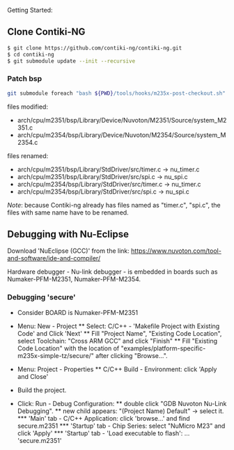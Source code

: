Getting Started:

## Clone Contiki-NG

```bash
$ git clone https://github.com/contiki-ng/contiki-ng.git
$ cd contiki-ng
$ git submodule update --init --recursive
```

### Patch bsp

```bash
git submodule foreach "bash ${PWD}/tools/hooks/m235x-post-checkout.sh"
```

files modified:
* arch/cpu/m2351/bsp/Library/Device/Nuvoton/M2351/Source/system_M2351.c
* arch/cpu/m2354/bsp/Library/Device/Nuvoton/M2354/Source/system_M2354.c

files renamed:
* arch/cpu/m2351/bsp/Library/StdDriver/src/timer.c -> nu_timer.c
* arch/cpu/m2351/bsp/Library/StdDriver/src/spi.c -> nu_spi.c
* arch/cpu/m2354/bsp/Library/StdDriver/src/timer.c -> nu_timer.c
* arch/cpu/m2354/bsp/Library/StdDriver/src/spi.c -> nu_spi.c

*Note*: because Contiki-ng already has files named as "timer.c", "spi.c", the files with same name have to be renamed.

## Debugging with Nu-Eclipse
Download 'NuEclipse (GCC)' from the link: https://www.nuvoton.com/tool-and-software/ide-and-compiler/

Hardware debugger - Nu-link debugger - is embedded in boards such as Numaker-PFM-M2351, Numaker-PFM-M2354.

### Debugging 'secure'

* Consider BOARD is Numaker-PFM-M2351
* Menu: New - Project
** Select: C/C++ - 'Makefile Project with Existing Code' and Click 'Next'
** Fill "Project Name", "Existing Code Location", select Toolchain: "Cross ARM GCC" and click "Finish"
** Fill "Existing Code Location" with the location of "examples/platform-specific-m235x-simple-tz/secure/" after clicking "Browse...".

* Menu: Project - Properties
** C/C++ Build - Environment: click 'Apply and Close'

* Build the project.

* Click: Run - Debug Configuration: 
** double click "GDB Nuvoton Nu-Link Debugging".
** new child appears: "(Project Name) Default" -> select it.
*** 'Main' tab - C/C++ Application: click 'browse...' and find secure.m2351
*** 'Startup' tab - Chip Series: select "NuMicro M23" and click 'Apply'
*** 'Startup' tab - 'Load executable to flash': ... 'secure.m2351'
